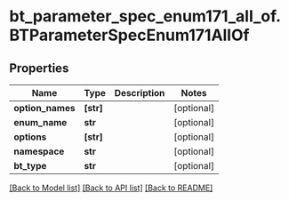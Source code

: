 # bt_parameter_spec_enum171_all_of.BTParameterSpecEnum171AllOf

## Properties
Name | Type | Description | Notes
------------ | ------------- | ------------- | -------------
**option_names** | **[str]** |  | [optional] 
**enum_name** | **str** |  | [optional] 
**options** | **[str]** |  | [optional] 
**namespace** | **str** |  | [optional] 
**bt_type** | **str** |  | [optional] 

[[Back to Model list]](../README.md#documentation-for-models) [[Back to API list]](../README.md#documentation-for-api-endpoints) [[Back to README]](../README.md)


